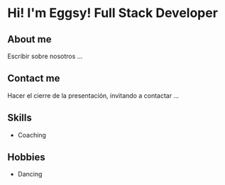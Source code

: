 # Hi! I'm Eggsy! Full Stack Developer


## About me
Escribir sobre nosotros ...

## Contact me
Hacer el cierre de la presentación, invitando a contactar ...

## Skills
- Coaching

## Hobbies
- Dancing


